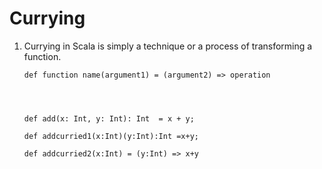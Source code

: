 # Currying

1. Currying in Scala is simply a technique or a process of transforming a function.
   ```$xslt
   def function name(argument1) = (argument2) => operation
   
   
   
   
   def add(x: Int, y: Int): Int  = x + y;
   
   def addcurried1(x:Int)(y:Int):Int =x+y;
   
   def addcurried2(x:Int) = (y:Int) => x+y

   ```
